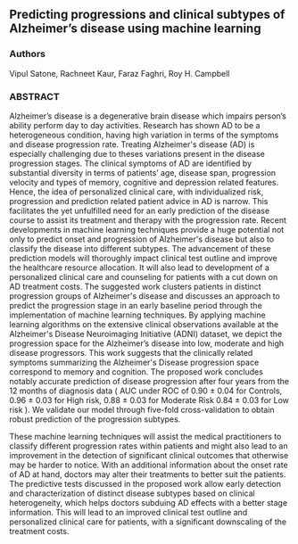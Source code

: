 ## Predicting progressions and clinical subtypes of Alzheimer’s disease using machine learning 
### Authors

Vipul Satone, Rachneet Kaur, Faraz Faghri, Roy H. Campbell


### ABSTRACT
Alzheimer’s disease is a degenerative brain disease which impairs person’s ability perform day to day activities. Research has shown AD to be a heterogeneous condition, having high variation in terms of the symptoms and disease progression rate. Treating Alzheimer's disease (AD) is especially challenging due to theses variations present in the disease progression stages.  The clinical symptoms of AD are identified by substantial diversity in terms of patients’ age, disease span, progression velocity and types of memory, cognitive and depression related features. Hence, the idea of personalized clinical care, with individualized risk, progression and prediction related patient advice in AD is narrow. This facilitates the yet unfulfilled need for an early prediction of the disease course to assist its treatment and therapy with the progression rate. 
Recent developments in machine learning techniques provide a huge potential not only to predict onset and progression of Alzheimer's disease but also to classify the disease into different subtypes. The advancement of these prediction models will thoroughly impact clinical test outline and improve the healthcare resource allocation. It will also lead to development of a personalized clinical care and counseling for patients with a cut down on AD treatment costs. The suggested work clusters patients in distinct progression groups of Alzheimer's disease and discusses an approach to predict the progression stage in an early baseline period through the implementation of machine learning techniques. By applying machine learning algorithms on the extensive clinical observations available at the Alzheimer's Disease Neuroimaging Initiative (ADNI) dataset, we depict the progression space for the Alzheimer’s disease into low, moderate and high disease progressors. This work suggests that the clinically related symptoms summarizing the Alzheimer's Disease progression space correspond to memory and cognition. The proposed work concludes notably accurate prediction of disease progression after four years from the 12 months of  diagnosis data ( AUC under ROC of 0.90 ± 0.04 for Controls, 0.96 ± 0.03 for High risk, 0.88 ± 0.03 for Moderate Risk 0.84 ± 0.03 for Low risk ). We validate our model through five-fold cross-validation to obtain robust prediction of the progression subtypes. 

These machine learning techniques will assist the medical practitioners to classify different progression 	rates within patients and might also lead to an improvement in the detection of significant clinical outcomes that otherwise may be harder to notice. With an additional  information about the onset rate of AD at hand, doctors may alter their treatments to better suit the patients. The predictive tests discussed in the proposed work allow early detection and characterization of distinct disease subtypes based on clinical heterogeneity, which helps doctors subduing AD effects with a better stage information. This will lead to an improved clinical test outline and personalized clinical care for patients, with a significant downscaling of the treatment costs.

